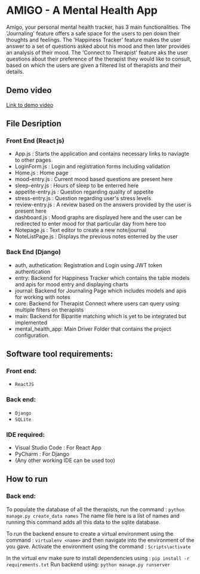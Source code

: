 # AMIGO - A Mental Health App

   Amigo, your personal mental health tracker, has 3 main functionalities. The 'Journaling' feature offers a safe space for the users to pen down their thoughts and feelings. The 'Happiness Tracker' feature makes the user answer to a set of questions asked about his mood and then later provides an analysis of their mood. The 'Connect to Therapist' feature aks the user questions about their preference of the therapist they would like to consult, based on which the users are given a filtered list of therapists and their details.

## Demo video
[Link to demo video](https://drive.google.com/file/d/1pMbEQZckGU1aPiBiLoOffnOHaonJlb_H/view?usp=sharing)
## File Desription
### Front End (React js)
   * App.js : Starts the application and contains necessary links to naviagte to other pages
   * LoginForm.js : Login and registration forms including validation
   * Home.js : Home page 
   * mood-entry.js : Current mood based questions are present here
   * sleep-entry.js : Hours of sleep to be enterred here
   * appetite-entry.js : Question regarding quality of appetite
   * stress-entry.js : Question regarding user's stress levels
   * review-entry.js : A review based on the answers provided by the user is present here
   * dashboard.js : Mood graphs are displayed here and the user can be redirected to enter mood for that particular day from here too
   * Notepage.js : Text editor to create a new note/journal
   * NoteListPage.js : Displays the previous notes enterred by the user

### Back End (Django)
   * auth, authetication: Registration and Login using JWT token authentication
   * entry: Backend for Happiness Tracker which contains the table models and apis for mood entry and displaying charts
   * journal: Backend for Journaling Page which includes models and apis for working with notes
   * core: Backend for Therapist Connect where users can query using multiple filters on therapists
   * main: Backend for Biparitie matching which is yet to be integrated but implemented
   * mental_health_app: Main Driver Folder that contains the project configuration.
   
## Software tool requirements:
### Front end:
  * `ReactJS`
 
### Back end:
  * `Django`
  * `SQLite`

### IDE required:
   * Visual Studio Code : For React App
   * PyCharm : For Django
   * (Any other working IDE can be used too)

## How to run
### Back end:
To populate the database of all the therapists, run the command : `python manage.py create_data names`
The name file here is a list of names and running this command adds all this data to the sqlite database.

To run the backend ensure to create a virtual environment using the command : `virtualenv <name>`
and then navigate into the environment of the <name> you gave. Activate the environment using the command : `Scripts\activate`
   
In the virtual env make sure to install dependencies using : `pip install -r requirements.txt`
Run backend using: `python manage.py runserver`
